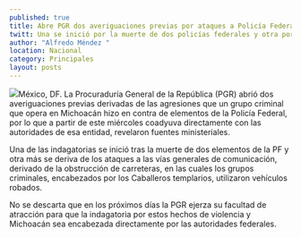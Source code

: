 ```yaml
---
published: true
title: Abre PGR dos averiguaciones previas por ataques a Policía Federal en Michoacán
twitt: Una se inició por la muerte de dos policías federales y otra por la obstrucción de carreteras. No se descarta que la dependencia atraiga las investigaciones.
author: "Alfredo Méndez "
location: Nacional
category: Principales
layout: posts
---
```


![](http://i.imgur.com/ftrKqBsm.png)México, DF. La Procuraduría General de la República (PGR) abrió dos averiguaciones previas derivadas de las agresiones que un grupo criminal que opera en Michoacán hizo en contra de elementos de la Policía Federal, por lo que a partir de este miércoles coadyuva directamente con las autoridades de esa entidad, revelaron fuentes ministeriales.

Una de las indagatorias se inició tras la muerte de dos elementos de la PF y otra más se deriva de los ataques a las vías generales de comunicación, derivado de la obstrucción de carreteras, en las cuales los grupos criminales, encabezados por los Caballeros templarios, utilizaron vehículos robados.

No se descarta que en los próximos días la PGR ejerza su facultad de atracción para que la indagatoria por estos hechos de violencia y Michoacán sea encabezada directamente por las autoridades federales.
